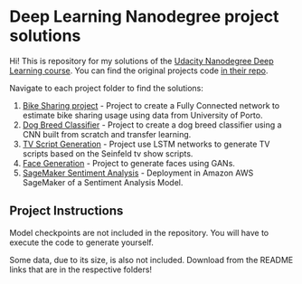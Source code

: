 
# Deep Learning Nanodegree project solutions

Hi! This is repository for my solutions of the [Udacity Nanodegree Deep Learning course](https://eu.udacity.com/course/deep-learning-nanodegree--nd101).
You can find the original projects code [in their repo](https://github.com/udacity/deep-learning-v2-pytorch).


Navigate to each project folder to find the solutions:

1. [Bike Sharing project](project-bikesharing/Your_first_neural_network.ipynb) - Project to create a Fully Connected network to estimate bike sharing usage using data from University of Porto. 
2. [Dog Breed Classifier](project-dog-breed-classification) - Project to create a dog breed classifier using a CNN built from scratch and transfer learning.
3. [TV Script Generation](project-tv-script-generation) - Project use LSTM networks to generate TV scripts based on the Seinfeld tv show scripts. 
4. [Face Generation](project-face-generation) - Project to generate faces using GANs.
5. [SageMaker Sentiment Analysis](project-sagemaker-sentiment) - Deployment in Amazon AWS SageMaker of a Sentiment Analysis Model. 

## Project Instructions

Model checkpoints are not included in the repository. You will have to execute the code to generate yourself.

Some data, due to its size, is also not included. Download from the README links that are in the respective folders!